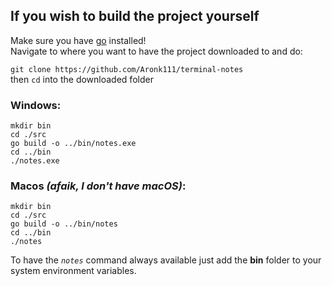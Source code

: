 ## If you wish to build the project yourself

Make sure you have [go](https://go.dev/dl/) installed!<br>
Navigate to where you want to have the project downloaded to and do:

`git clone https://github.com/Aronk111/terminal-notes`<br>
then `cd` into the downloaded folder

### Windows:
```
mkdir bin
cd ./src
go build -o ../bin/notes.exe
cd ../bin
./notes.exe
```

### Macos *(afaik, I don't have macOS)*:
```
mkdir bin
cd ./src
go build -o ../bin/notes
cd ../bin
./notes
```

To have the *`notes`* command always available just add the **bin** folder to your system environment variables.
